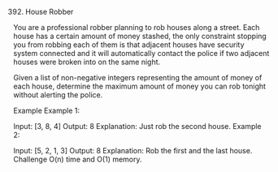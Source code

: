 392. House Robber

You are a professional robber planning to rob houses along a street. Each house has a certain amount of money stashed, the only constraint stopping you from robbing each of them is that adjacent houses have security system connected and it will automatically contact the police if two adjacent houses were broken into on the same night.

Given a list of non-negative integers representing the amount of money of each house, determine the maximum amount of money you can rob tonight without alerting the police.

Example
Example 1:

Input: [3, 8, 4]
Output: 8
Explanation: Just rob the second house.
Example 2:

Input: [5, 2, 1, 3]
Output: 8
Explanation: Rob the first and the last house.
Challenge
O(n) time and O(1) memory.


